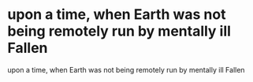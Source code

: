 # upon a time, when Earth was not being remotely run by mentally ill Fallen

upon a time, when Earth was not being remotely run by mentally ill Fallen